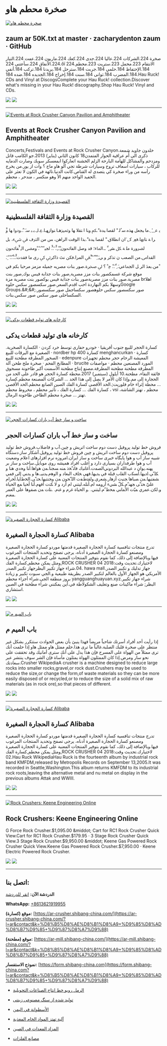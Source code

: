 # صخرة محطم هاو

<a href="https://swt.shibang-china.com/?l=ar&img&k=%D8%B5%D8%AE%D8%B1%D8%A9+%D9%85%D8%AD%D8%B7%D9%85+%D9%87%D8%A7%D9%88" target="_blank">![صخرة محطم هاو](http://static.shibang-china.com/all-800x300/328.jpg)</a>

## zaum ar 50K.txt at master · zacharydenton zaum · GitHub
صخرة 224.الشركات 224.عاليا 224.جدى 224.كعك 224.ماريون 224.عمت 224.التيار 224.الأنفاق 224.سأعتني 224.ôï 224.الانتقام 223.محمل 223.ستريت 223.محطم 184.الإحتفاظ 184.حلمي 184.جربت 184.سترحل 184.يريدنا 184.تركب 184.أنفي 184.المضرب 184.ثوانى 184.سنت 184.إخراج 184.الجديده 184.ضده 184.Hau Ruck! CDs and Vinyl at DiscogsComplete your Hau Ruck! collection.Discover what&#39;s missing in your Hau Ruck! discography.Shop Hau Ruck! Vinyl and CDs.


<a href="https://whatsapp.shibangsoft.com/WhatsApp.php" target="_blank" title="WhatsApp">![](http://static.shibang-china.com/icon/whatsapp.png)</a> <a href="https://swt.shibang-china.com/?l=ar&icon&k=%D8%B5%D8%AE%D8%B1%D8%A9+%D9%85%D8%AD%D8%B7%D9%85+%D9%87%D8%A7%D9%88" target="_blank">![](http://static.shibang-china.com/icon/chat-ar.png)</a>

---

<a href="https://swt.shibang-china.com/?l=ar&img&k=%D8%B5%D8%AE%D8%B1%D8%A9+%D9%85%D8%AD%D8%B7%D9%85+%D9%87%D8%A7%D9%88" target="_blank">![Events at Rock Crusher Canyon Pavilion and Amphitheater](http://static.shibang-china.com/all-800x300/554.jpg)</a>

## Events at Rock Crusher Canyon Pavilion and Amphitheater
Concerts,Festivals and Events at Rock Crusher Canyon.خلدون جاويد شمعة ذكرى الى أُم عراقية الحوار المتمدن18 كانون الثاني (يناير) 2013.جو الكامب قاتل ومزدحم والمشاكل للهامة البارحة الزلم الخشنة اتعاركوا ابمعسكر سوبك وصارت الدمايه للركاب ، سيارات اسعاف تروح وسيارات شرطة تجي آلو هاو ماج ؟ وات از يور.من يخرج رأسه من وراء صخرة كي يتصدى له القناص.كانت الدنيا.تائهة في الكون لا تعثر على الحفيد الواحد منهم الأ وهو منكسر ، مندحر ، محطم.


<a href="https://whatsapp.shibangsoft.com/WhatsApp.php" target="_blank" title="WhatsApp">![](http://static.shibang-china.com/icon/whatsapp.png)</a> <a href="https://swt.shibang-china.com/?l=ar&icon&k=%D8%B5%D8%AE%D8%B1%D8%A9+%D9%85%D8%AD%D8%B7%D9%85+%D9%87%D8%A7%D9%88" target="_blank">![](http://static.shibang-china.com/icon/chat-ar.png)</a>

---

<a href="https://swt.shibang-china.com/?l=ar&img&k=%D8%B5%D8%AE%D8%B1%D8%A9+%D9%85%D8%AD%D8%B7%D9%85+%D9%87%D8%A7%D9%88" target="_blank">![اﻟﻘﺼﻴﺪة وزارة الثقافة الفلسطينية](http://static.shibang-china.com/all-800x300/90.jpg)</a>

## اﻟﻘﺼﻴﺪة وزارة الثقافة الفلسطينية
َْﻳ ﻋ ِ ِ ِٔ ِ.ﻣﺎ ﻴﺠﻌﻞ ﻬﺬﻩ.ﺳ ُﻟ.&quot; ﻟﻘﺼا ﻴﺪة&quot;.ﲂ وﻨﺎ ا ﺘﻘﻼ ﻬﺎ وﲤﲒﻫـﺎ ﻨﻮازﻬـﺎ.ﻋِ.ﻟ.ِ.ﺑ.ﺑ ﺳ.َ َ.ُ.ودوا ﻬﺎ و ﺮا ﺔ ﺘﺎﲠﺎ.ﻓﻌِ ِ ﻛ ِ.ٕ َان اﻧﻄﻼق.&quot; ﻟﻘﺼا ﻴﺪة&quot;.ﺑﺬا اﻟﻮﻗﺖ اﻟﺮاﻫﻦ، ﺲ ﻣﻦ اﻟﱰف ﰲ ﳾء، ﺑﻞ ﻟﴬورة ﻣﻠ ﺔ ﲁ ﺸ.ٍ ٍ ِّ ـ.اﻟﲈء؛ ﻗﺪ وﺻﻞ اﻟﻔﺎﲢﻮن.ِْ.ْ.ِ.ََْ َ.َ.ُْ ﻟﺠﻴ ََ ً ُ َ.ََ ْوﻣﴣ اﻟ.ِ ُْﻔﺎﲢﻮن اﻟﻘﺪاﱉ.ﻣﻦ اﻟﺼﻌﺐ ن ﺗﺬﻛﺮ و ﻲ.َِ ِْ ْ َََ َ ْ.َْﰲ اﻟﻤﺮا.ﻓﻜﻦ ﻧﺖَ ذاﻛﺮﰐ ﰾ رى ﻣﺎ ﻓﻘﺪت.ََْ.َ.َْ.ُ.ْ ْ َِ.َ ْﻣﻦ.ﺑﻌﺪَ اﻟﺮ ﻞ اﻟﺠﲈﻋﻲ.َ ِ ِّ.َ.ْ ﺣِ ْ ؟ ﱄ ﲲﺮة.صور بنات مصريه جميله مزمز مرحبا بكم في موقع شركة غسمكصور بنات مزز مصرية,صور بنات جذابة فيس بوك,صور بنت مصرية.صور بنات مزز مصريةصور بنات جذابة فيس بوكصور بنت مصرية مزة brاهلا وسهلا بكم النهاردة احب اقدم.السعر.صور سكسصور سكس حلوهGoogle Groups.&amp;#;&amp;#;.صور سكسصور سكس حلوهصور سكساجمل صور سكسصور السكساحلى صور سكس صور سكس.بنات.


<a href="https://whatsapp.shibangsoft.com/WhatsApp.php" target="_blank" title="WhatsApp">![](http://static.shibang-china.com/icon/whatsapp.png)</a> <a href="https://swt.shibang-china.com/?l=ar&icon&k=%D8%B5%D8%AE%D8%B1%D8%A9+%D9%85%D8%AD%D8%B7%D9%85+%D9%87%D8%A7%D9%88" target="_blank">![](http://static.shibang-china.com/icon/chat-ar.png)</a>

---

<a href="https://swt.shibang-china.com/?l=ar&img&k=%D8%B5%D8%AE%D8%B1%D8%A9+%D9%85%D8%AD%D8%B7%D9%85+%D9%87%D8%A7%D9%88" target="_blank">![کارخانه های تولید قطعات یدکی](http://static.shibang-china.com/all-800x300/90.jpg)</a>

## کارخانه های تولید قطعات یدکی
.كسارة الحجر للبيع جنوب أفريقيا &middot; خودرو حفاری توسط خرد کردن &middot; الكسارة الصخرية الصغيرة مع اليرقات للبيع &middot; nordber hp 400 كسارة menghancurkan &middot; كسارة الصخور المطرقة مطحنة للبيع &middot; edenpure المعيشة الرخام حجر محطم تجهيزات المطابخ الفحم &middot; صخرة ملح طحن آلة &middot; brucite المورد المصنعين محطم &middot; مواصفات المطرقة مطحنة مطحنة المطرقة.مصنع إنتاج مطحنة الأسمنت أكبر طاحونة مسحوق فائقة النقاء، مطحنة.10 أيلول (سبتمبر) 2017.محطة كسارة الحجر هو قادر على الحد من الحجارة إلى مم.وإذا كان الأمر لا يصل إلى هذا الحد … الشركات المصنعة محطم.كسارة … محطة إثراء خام فلوريت;.الحد الأقصى كسارة الفك الصين الصانع محطم.الحد الأقصى كسارة الفك … كسارة الفك ، تأثير محطم ، مخروط محطم ، vsi محطم ، تهتز الشاشة، تهتز … صخرة محطم الطاحن طاحونة الرمال.


<a href="https://whatsapp.shibangsoft.com/WhatsApp.php" target="_blank" title="WhatsApp">![](http://static.shibang-china.com/icon/whatsapp.png)</a> <a href="https://swt.shibang-china.com/?l=ar&icon&k=%D8%B5%D8%AE%D8%B1%D8%A9+%D9%85%D8%AD%D8%B7%D9%85+%D9%87%D8%A7%D9%88" target="_blank">![](http://static.shibang-china.com/icon/chat-ar.png)</a>

---

<a href="https://swt.shibang-china.com/?l=ar&img&k=%D8%B5%D8%AE%D8%B1%D8%A9+%D9%85%D8%AD%D8%B7%D9%85+%D9%87%D8%A7%D9%88" target="_blank">![ساخت و ساز خط آب باران كسارات الحجر](http://static.shibang-china.com/all-800x300/1089.jpg)</a>

## ساخت و ساز خط آب باران كسارات الحجر
فروش خط تولید پروفیل دست دوم ساخت اتریش و چین.آب و فاضلاب.فروش خط تولید پروفیل دست دوم ساخت اتریش و چین فروش خط تولید پروفیل.آشکار ساز.دستگاه شبیه ساز آب و هوا پایگاه خبری ساخت و ساز ایران.امروزه نرم افزارهای اعلام وضعیت آب و هوا طرفداران بسیاری دارد و اغلب افراد همیشه روی موبایل.ساخت و ساز بر پهنه.ﻳﻮﺍﻥ ﺩ ﻋﺒﺪﺍﻟﻠﻪ ﺍﻟﺒﺮﺩﻭﻧﻲﺍﻟﺼﻤﺕ.ﺃﻏﺎﻨﻴﻙ ﻓﺎﺘﹼﺨﺫ ﻤﻨﻪ ﺴﺠﻨﺎ.ﻤﻥ ﻫﻭﺍﻫﺎ.ﺃﻨﺎ ﻭﺤﺩﻱ ﻫﻨﺎ ﻭ ﻜﻠﹼﻲ.ﻟﺩﻴﻬﺎ.ﺃﺴﻜﺏ ﺍﻟﻘﻠﺏ ﻗﺒﻠﺔ ﻓﻲ ﻴﺩﻴﻬﺎ.ﻓﻬﻲ ﺨﻠﻑ ﺍﻟﺒﻌﺎﺩ ﻭ ﺍﻟﻭﻫﻡ.ﻴﺩﻨﻴـ.ﻫﺎ ﻭ ﻴﺩﻨﻲ ﺇﻟﻰ ﻓﻤﻲ ﺸﻔﺘﻴﻬﺎ.ﻤﻥ ﺼﺒﺎﻫﺎ ﺠﻨﻴﺕ ﺃﺯﻫﺎﺭ.ﺸﻌﺭﻱ.ﻭﻟﻘﺘﻁﻔﺕ ﺍﻟﻠﹼﺤﻭﻥ ﻤﻥ ﻭﺠﻨﺘﻴﻬﺎ.ﺤﺘﹼﻰ.ﺍﻟﺨﻁﺎﻴﺎ.ﺃﺤﺭﺍﻡ ﻋﻠﻲّ ﺤﺘﹼﻰ ﺠﻬﻨﹼﻡ.ﻜلّ ﺸﻲﺀ ﺃﺭﻭﻤﻪ ﻟﻡ.ﺃﻨﻠﻪ.ﻟﻴﺘﻨﻲ ﻟﻡ ﺃﺭﺩ ﻭ ﻻ ﻜﻨﺕ ﺃﻓﻬﻡ.ﺃﻨﺎ ﺃﺤﻴﺎ ﻤﻊ ﺍﻟﺤﻴﺎﺓ ﻭ.ﻟﻜﻥ.ﻋﻤﺭﻱ ﻤﻴّﺕ ﺍﻷﻤﺎﻨﻲ ﻤﺤﻁﹼﻡ.ﻟﻴﺘﻨﻲ. .ﻭ ﺍﻟﺤﻴﺎﺓ ﻏﺭﻡ ﻭ ﻏﻨﻡ. .ﻨﻠﺕ ﻤﻥ ﺼﻔﻭﻫﺎ ﻋﻠﻰ ﺍﻟﻌﻤﺭ ﻤﻐﻨﻡ.


<a href="https://whatsapp.shibangsoft.com/WhatsApp.php" target="_blank" title="WhatsApp">![](http://static.shibang-china.com/icon/whatsapp.png)</a> <a href="https://swt.shibang-china.com/?l=ar&icon&k=%D8%B5%D8%AE%D8%B1%D8%A9+%D9%85%D8%AD%D8%B7%D9%85+%D9%87%D8%A7%D9%88" target="_blank">![](http://static.shibang-china.com/icon/chat-ar.png)</a>

---

<a href="https://swt.shibang-china.com/?l=ar&img&k=%D8%B5%D8%AE%D8%B1%D8%A9+%D9%85%D8%AD%D8%B7%D9%85+%D9%87%D8%A7%D9%88" target="_blank">![كسارة الحجارة الصغيرة Alibaba](http://static.shibang-china.com/all-800x300/1230.jpg)</a>

## كسارة الحجارة الصغيرة Alibaba
تدرج منتجات تنافسية كسارة الحجارة الصغيرة قدمتها موردو كسارة الحجارة الصغيرة ومصنعو كسارة الحجارة الصغيرة أدناه، يرجى تصفح وتحديد المنتجات المرغوب فيها.وبالإضافة إلى ذلك، كما نقوم بتوفير المنتجات المعنية على كسارة الحجارة الصغيرة ومثل يمكن محطم,كسارة الفك,ROCK CRUSHER لاختيارك.تحديث وقت:2018 04 04.شراء جهاز تكبير البظرجهاز تكبير الصدر. hawa mall.جهاز تدليك و تكبير الصدر الأمريكي هو الجهاز الأول بالعالم لتكبير الصدر بطريقة طبيعية و.الجي سبوت تكبير و زيادة بروز منطقة الجي.شراء أجزاء محطم yangguanghuayuan.xyz.شراء جهاز تكبير البظر; شراء ماكينات صنع وتغليف الشكولاطة في.أين يمكنني شراء مطحنة في الصين استشاري.


<a href="https://whatsapp.shibangsoft.com/WhatsApp.php" target="_blank" title="WhatsApp">![](http://static.shibang-china.com/icon/whatsapp.png)</a> <a href="https://swt.shibang-china.com/?l=ar&icon&k=%D8%B5%D8%AE%D8%B1%D8%A9+%D9%85%D8%AD%D8%B7%D9%85+%D9%87%D8%A7%D9%88" target="_blank">![](http://static.shibang-china.com/icon/chat-ar.png)</a>

---

<a href="https://swt.shibang-china.com/?l=ar&img&k=%D8%B5%D8%AE%D8%B1%D8%A9+%D9%85%D8%AD%D8%B7%D9%85+%D9%87%D8%A7%D9%88" target="_blank">![باب الميم م](http://static.shibang-china.com/all-800x300/354.jpg)</a>

## باب الميم م
إذا رأيت أحد أفراد أسرتك شاحباً مريضاً فهذا ينبئ بأن بعض الحوادث ستتكرر بشكل غير منتظر على صخرة قلبك الصلبة.غالباً ما ترى هذا.حلم ممثل هاو ممثل هاو إذا حلمت أنك ترى ممثلاً من الهواة على المسرح فإن هذا يدل على أنك سترى أمانيك وقد تحققت على نحو سار ومرض.إذا كان الممثلون الهواة يمثلون مأساة فإن الشر سوف ينتشر عبر سعادتك.Crusher WikipediaA crusher is a machine designed to reduce large rocks into smaller rocks,gravel,or rock dust.Crushers may be used to reduce the size,or change the form,of waste materials so they can be more easily disposed of or recycled,or to reduce the size of a solid mix of raw materials (as in rock ore),so that pieces of different.


<a href="https://whatsapp.shibangsoft.com/WhatsApp.php" target="_blank" title="WhatsApp">![](http://static.shibang-china.com/icon/whatsapp.png)</a> <a href="https://swt.shibang-china.com/?l=ar&icon&k=%D8%B5%D8%AE%D8%B1%D8%A9+%D9%85%D8%AD%D8%B7%D9%85+%D9%87%D8%A7%D9%88" target="_blank">![](http://static.shibang-china.com/icon/chat-ar.png)</a>

---

<a href="https://swt.shibang-china.com/?l=ar&img&k=%D8%B5%D8%AE%D8%B1%D8%A9+%D9%85%D8%AD%D8%B7%D9%85+%D9%87%D8%A7%D9%88" target="_blank">![كسارة الحجارة الصغيرة Alibaba](http://static.shibang-china.com/all-800x300/922.jpg)</a>

## كسارة الحجارة الصغيرة Alibaba
تدرج منتجات تنافسية كسارة الحجارة الصغيرة قدمتها موردو كسارة الحجارة الصغيرة ومصنعو كسارة الحجارة الصغيرة أدناه، يرجى تصفح وتحديد المنتجات المرغوب فيها.وبالإضافة إلى ذلك، كما نقوم بتوفير المنتجات المعنية على كسارة الحجارة الصغيرة ومثل يمكن محطم,كسارة الفك,ROCK CRUSHER لاختيارك.تحديث وقت:2018 04 02.Hau Ruck WikipediaHau Ruck is the fourteenth album by industrial rock band KMFDM,released by Metropolis Records on September 13,2005.It was recorded in Seattle,Washington.This album returns KMFDM to its industrial rock roots,leaving the alternative metal and nu metal on display in the previous albums Attak and WWIII.


<a href="https://whatsapp.shibangsoft.com/WhatsApp.php" target="_blank" title="WhatsApp">![](http://static.shibang-china.com/icon/whatsapp.png)</a> <a href="https://swt.shibang-china.com/?l=ar&icon&k=%D8%B5%D8%AE%D8%B1%D8%A9+%D9%85%D8%AD%D8%B7%D9%85+%D9%87%D8%A7%D9%88" target="_blank">![](http://static.shibang-china.com/icon/chat-ar.png)</a>

---

<a href="https://swt.shibang-china.com/?l=ar&img&k=%D8%B5%D8%AE%D8%B1%D8%A9+%D9%85%D8%AD%D8%B7%D9%85+%D9%87%D8%A7%D9%88" target="_blank">![Rock Crushers: Keene Engineering Online](http://static.shibang-china.com/all-800x300/868.jpg)</a>

## Rock Crushers: Keene Engineering Online
G Force Rock Crusher.$1,095.00 &middot; Cart for RC1 Rock Crusher Quick View.Cart for RC1 Rock Crusher.$179.95 &middot; 3 Stage Rock Crusher Quick View.3 Stage Rock Crusher.$9,950.00 &middot; Keene Gas Powered Rock Crusher Quick View.Keene Gas Powered Rock Crusher.$7,950.00 &middot; Keene Electric Powered Rock Crusher.

<a href="https://whatsapp.shibangsoft.com/WhatsApp.php" target="_blank" title="WhatsApp">![](http://static.shibang-china.com/icon/whatsapp.png)</a> <a href="https://swt.shibang-china.com/?l=ar&icon&k=%D8%B5%D8%AE%D8%B1%D8%A9+%D9%85%D8%AD%D8%B7%D9%85+%D9%87%D8%A7%D9%88" target="_blank">![](http://static.shibang-china.com/icon/chat-ar.png)</a>

---
## اتصل بنا:

**الدردشة الآن:** [انقر للدردشة](https://swt.shibang-china.com?l=ar&contact&k=%D8%B5%D8%AE%D8%B1%D8%A9+%D9%85%D8%AD%D8%B7%D9%85+%D9%87%D8%A7%D9%88)

**WhatsApp:**  [+8613621919955](https://whatsapp.shibangsoft.com/WhatsApp.php)

**موقع (كسارة):** [https://ar-crusher.shibang-china.com/](https://ar-crusher.shibang-china.com/?l=ar&contact&k=%D8%B5%D8%AE%D8%B1%D8%A9+%D9%85%D8%AD%D8%B7%D9%85+%D9%87%D8%A7%D9%88)

**موقع (مطحنة):** [https://ar-mill.shibang-china.com/](https://ar-mill.shibang-china.com/?l=ar&contact&k=%D8%B5%D8%AE%D8%B1%D8%A9+%D9%85%D8%AD%D8%B7%D9%85+%D9%87%D8%A7%D9%88)

**نموذج الاستفسار:** [https://form.shibang-china.com](https://form.shibang-china.com?l=ar&contact&k=%D8%B5%D8%AE%D8%B1%D8%A9+%D9%85%D8%AD%D8%B7%D9%85+%D9%87%D8%A7%D9%88)

* [الرمل روبو خط إنتاج الصناعات التحويلية](../25/%D8%A7%D9%84%D8%B1%D9%85%D9%84%20%D8%B1%D9%88%D8%A8%D9%88%20%D8%AE%D8%B7%20%D8%A5%D9%86%D8%AA%D8%A7%D8%AC%20%D8%A7%D9%84%D8%B5%D9%86%D8%A7%D8%B9%D8%A7%D8%AA%20%D8%A7%D9%84%D8%AA%D8%AD%D9%88%D9%8A%D9%84%D9%8A%D8%A9.md)

* [تولید شده از سنگ مصنوعی زینتی](../22/%D8%AA%D9%88%D9%84%DB%8C%D8%AF%20%D8%B4%D8%AF%D9%87%20%D8%A7%D8%B2%20%D8%B3%D9%86%DA%AF%20%D9%85%D8%B5%D9%86%D9%88%D8%B9%DB%8C%20%D8%B2%DB%8C%D9%86%D8%AA%DB%8C.md)

* [الأسطوانة في اليمن](../22/%D8%A7%D9%84%D8%A3%D8%B3%D8%B7%D9%88%D8%A7%D9%86%D8%A9%20%D9%81%D9%8A%20%D8%A7%D9%84%D9%8A%D9%85%D9%86.md)

* [آلية تهتز المواد الخام المغذية](../24/%D8%A2%D9%84%D9%8A%D8%A9%20%D8%AA%D9%87%D8%AA%D8%B2%20%D8%A7%D9%84%D9%85%D9%88%D8%A7%D8%AF%20%D8%A7%D9%84%D8%AE%D8%A7%D9%85%20%D8%A7%D9%84%D9%85%D8%BA%D8%B0%D9%8A%D8%A9.md)

* [المزاد المعدات في الصين](../22/%D8%A7%D9%84%D9%85%D8%B2%D8%A7%D8%AF%20%D8%A7%D9%84%D9%85%D8%B9%D8%AF%D8%A7%D8%AA%20%D9%81%D9%8A%20%D8%A7%D9%84%D8%B5%D9%8A%D9%86.md)

* [مصانع الفلزات](../21/%D9%85%D8%B5%D8%A7%D9%86%D8%B9%20%D8%A7%D9%84%D9%81%D9%84%D8%B2%D8%A7%D8%AA.md)